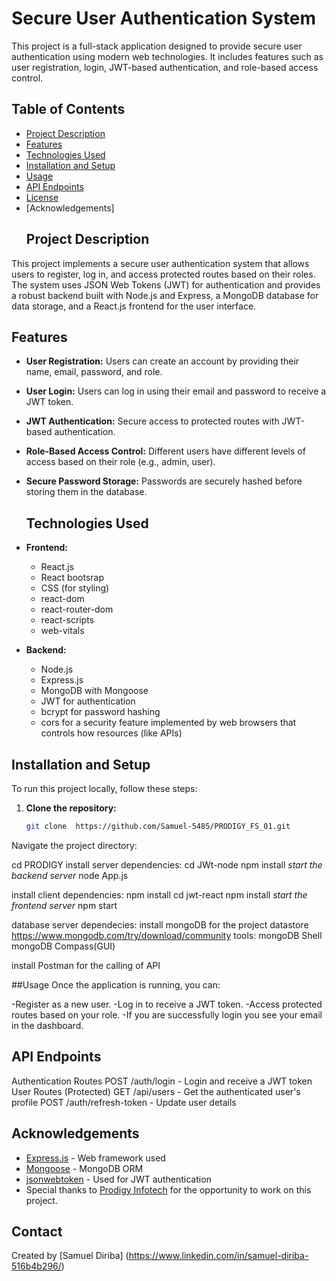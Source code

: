   # Secure User Authentication System 
  
  This project is a full-stack application designed to provide secure user authentication 
  using modern web technologies. It includes features such as user registration,
  login, JWT-based authentication, and role-based access control.
             
## Table of Contents
- [Project Description](#project-description)
- [Features](#features)
- [Technologies Used](#technologies-used)
- [Installation and Setup](#installation-and-setup)
- [Usage](#usage)
- [API Endpoints](#api-endpoints)
- [License](#license)
- [Acknowledgements]
  ## Project Description

This project implements a secure user authentication system that allows users to register, 
log in, and access protected routes based on their roles. The system uses JSON Web Tokens (JWT)
for authentication and provides a robust backend built with Node.js and Express, a MongoDB database 
for data storage, and a React.js frontend for the user interface.

## Features

- **User Registration:** Users can create an account by providing their name, email, password, and role.
- **User Login:** Users can log in using their email and password to receive a JWT token.
- **JWT Authentication:** Secure access to protected routes with JWT-based authentication.
- **Role-Based Access Control:** Different users have different levels of access based on their role (e.g., admin, user).
- **Secure Password Storage:** Passwords are securely hashed before storing them in the database.

  ## Technologies Used

- **Frontend:**
  - React.js
  - React bootsrap
  - CSS (for styling)
  - react-dom
  - react-router-dom
  - react-scripts
  - web-vitals

- **Backend:**
  - Node.js
  - Express.js
  - MongoDB with Mongoose
  - JWT for authentication
  - bcrypt for password hashing
  - cors for a security feature implemented by web browsers that controls how resources (like APIs) 
    
## Installation and Setup

To run this project locally, follow these steps:
1. **Clone the repository:**
   ```bash
   git clone  https://github.com/Samuel-5485/PRODIGY_FS_01.git

Navigate the project directory:

cd PRODIGY
install server dependencies:
cd JWt-node
npm install
*start the backend server*
 node App.js

install client dependencies:
npm install
cd jwt-react
npm install
*start the frontend server*
 npm start

database server dependecies:
install mongoDB for the project datastore 
  https://www.mongodb.com/try/download/community
    tools: mongoDB Shell
           mongoDB Compass(GUI)
         
install Postman for the calling of API

##Usage
Once the application is running, you can:

  -Register as a new user.
  -Log in to receive a JWT token.
  -Access protected routes based on your role.
  -If you are successfully login you see your email in the dashboard.

  ## API Endpoints
Authentication Routes
POST /auth/login - Login and receive a JWT token
User Routes (Protected)
GET /api/users - Get the authenticated user's profile
POST /auth/refresh-token - Update user details  

## Acknowledgements

- [Express.js](https://expressjs.com/) - Web framework used
- [Mongoose](https://mongoosejs.com/) - MongoDB ORM
- [jsonwebtoken](https://github.com/auth0/node-jsonwebtoken) - Used for JWT authentication
- Special thanks to [Prodigy Infotech](https://prodigyinfotech.dev) for the opportunity to work on this project.

 ## Contact

Created by [Samuel Diriba]
       (https://www.linkedin.com/in/samuel-diriba-516b4b296/)
 
